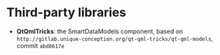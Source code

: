 # Third-party libraries

- **QtQmlTricks**: the SmartDataModels component, based on `http://gitlab.unique-conception.org/qt-qml-tricks/qt-qml-models`, commit `abd8617e`
